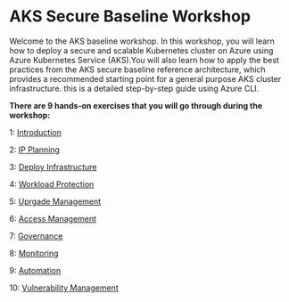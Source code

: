 # AKS Secure Baseline Workshop

Welcome to the AKS baseline workshop. In this workshop, you will learn how to deploy a secure and scalable Kubernetes cluster on Azure using Azure Kubernetes Service (AKS).You will also learn how to apply the best practices from the AKS secure baseline reference architecture, which provides a recommended starting point for a general purpose AKS cluster infrastructure. this is a detailed step-by-step guide using Azure CLI.


**There are 9 hands-on exercises that you will go through during the workshop:**

1: <a href="01-introduction.md">Introduction</a>

2: <a href="02-ip-planning.md">IP Planning</a>

3: <a href="03-deploy-infrastructure.md">Deploy Infrastructure</a>

4: <a href="04-workload-protection.md">Workload Protection</a>

5: <a href="05-upgrade-management.md">Uprgade Management</a>

6: <a href="06-access-management.md">Access Management</a>

7: <a href="07-governance.md">Governance</a>

8: <a href="08-monitoring.md">Monitoring</a>

9: <a href="09-automation.md">Automation</a>

10: <a href="10-vulnerability-management.md">Vulnerability Management</a>